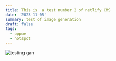 ```yaml
---
title: This is  a test number 2 of netlify CMS
date: '2023-11-05'
summary: test of image generation
draft: false
tags:
  - pppoe
  - hotspot
---
```

![testing gan](/images/uploads/screenshot-from-2023-11-03-17-18-41.png)
